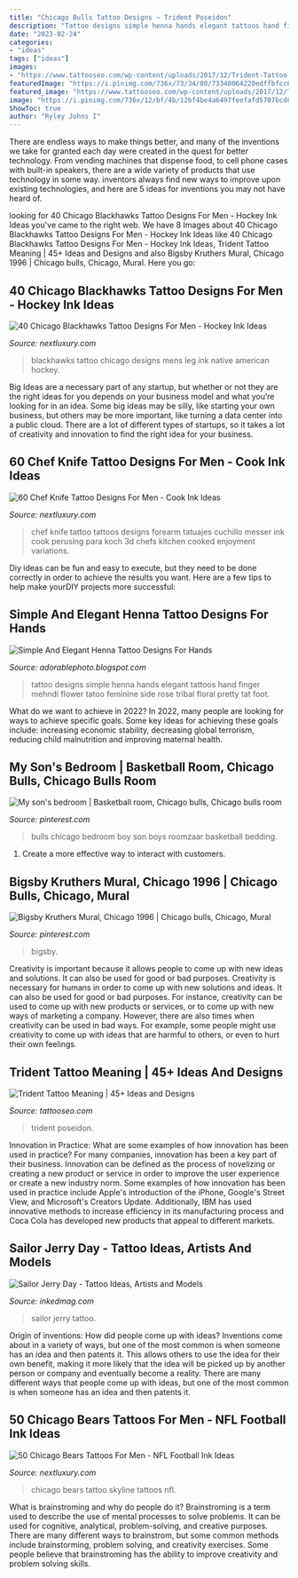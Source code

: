 ```yaml
---
title: "Chicago Bulls Tattoo Designs ~ Trident Poseidon"
description: "Tattoo designs simple henna hands elegant tattoos hand finger mehndi flower tatoo feminine side rose tribal floral pretty tat foot"
date: "2023-02-24"
categories:
- "ideas"
tags: ["ideas"]
images:
- "https://www.tattooseo.com/wp-content/uploads/2017/12/Trident-Tattoo-40.jpg"
featuredImage: "https://i.pinimg.com/736x/73/34/80/73348064220edffbfcc68a6d33cfb447--chicago-bulls-the-chicago.jpg"
featured_image: "https://www.tattooseo.com/wp-content/uploads/2017/12/Trident-Tattoo-40.jpg"
image: "https://i.pinimg.com/736x/12/bf/4b/12bf4be4a6497feefafd5707bcd83d7e.jpg"
ShowToc: true
author: "Ryley Johns I"
---
```



There are endless ways to make things better, and many of the inventions we take for granted each day were created in the quest for better technology. From vending machines that dispense food, to cell phone cases with built-in speakers, there are a wide variety of products that use technology in some way. inventors always find new ways to improve upon existing technologies, and here are 5 ideas for inventions you may not have heard of.

	

		
looking for 40 Chicago Blackhawks Tattoo Designs For Men - Hockey Ink Ideas you've came to the right web. We have 8 Images about 40 Chicago Blackhawks Tattoo Designs For Men - Hockey Ink Ideas like 40 Chicago Blackhawks Tattoo Designs For Men - Hockey Ink Ideas, Trident Tattoo Meaning | 45+ Ideas and Designs and also Bigsby Kruthers Mural, Chicago 1996 | Chicago bulls, Chicago, Mural. Here you go:
		
    
## 40 Chicago Blackhawks Tattoo Designs For Men - Hockey Ink Ideas

<img loading=lazy src="http://nextluxury.com/wp-content/uploads/chicago-blackhawks-logo-mens-leg-calf-tattoo-designs.jpg" onerror="this.onerror=null;this.src='https://tse2.mm.bing.net/th?id=OIP.tVQXa-y_-uVXI1-ldnz7bgHaHa&amp;pid=15.1';" alt="40 Chicago Blackhawks Tattoo Designs For Men - Hockey Ink Ideas">

_Source: nextluxury.com_

>blackhawks tattoo chicago designs mens leg ink native american hockey. 

	

Big Ideas are a necessary part of any startup, but whether or not they are the right ideas for you depends on your business model and what you’re looking for in an idea. Some big ideas may be silly, like starting your own business, but others may be more important, like turning a data center into a public cloud. There are a lot of different types of startups, so it takes a lot of creativity and innovation to find the right idea for your business.

    
## 60 Chef Knife Tattoo Designs For Men - Cook Ink Ideas

<img loading=lazy src="http://nextluxury.com/wp-content/uploads/detailed-chef-knife-male-forearm-tattoo.jpg" onerror="this.onerror=null;this.src='https://tse4.mm.bing.net/th?id=OIP.ogDO0r5Ub_MShiOWcmgIZwHaHa&amp;pid=15.1';" alt="60 Chef Knife Tattoo Designs For Men - Cook Ink Ideas">

_Source: nextluxury.com_

>chef knife tattoo tattoos designs forearm tatuajes cuchillo messer ink cook perusing para koch 3d chefs kitchen cooked enjoyment variations. 

	

Diy ideas can be fun and easy to execute, but they need to be done correctly in order to achieve the results you want. Here are a few tips to help make yourDIY projects more successful:

    
## Simple And Elegant Henna Tattoo Designs For Hands

<img loading=lazy src="http://2.bp.blogspot.com/-imEjo_kUmdM/U8cwjB96brI/AAAAAAAABp0/Ry5U6zydLNA/s1600/Simple-Mehndi-Designs-For-Hands.jpg" onerror="this.onerror=null;this.src='https://tse1.mm.bing.net/th?id=OIP.lzbewAAeMkMuo2GrAPUp8AHaJ4&amp;pid=15.1';" alt="Simple And Elegant Henna Tattoo Designs For Hands">

_Source: adorablephoto.blogspot.com_

>tattoo designs simple henna hands elegant tattoos hand finger mehndi flower tatoo feminine side rose tribal floral pretty tat foot. 

	

What do we want to achieve in 2022?
In 2022, many people are looking for ways to achieve specific goals. Some key ideas for achieving these goals include: increasing economic stability, decreasing global terrorism, reducing child malnutrition and improving maternal health.

    
## My Son&#039;s Bedroom | Basketball Room, Chicago Bulls, Chicago Bulls Room

<img loading=lazy src="https://i.pinimg.com/736x/73/34/80/73348064220edffbfcc68a6d33cfb447--chicago-bulls-the-chicago.jpg" onerror="this.onerror=null;this.src='https://tse2.mm.bing.net/th?id=OIP.JWfgEYLzzWYtpDdKiWGInQHaJ7&amp;pid=15.1';" alt="My son&#039;s bedroom | Basketball room, Chicago bulls, Chicago bulls room">

_Source: pinterest.com_

>bulls chicago bedroom boy son boys roomzaar basketball bedding. 

	

1. Create a more effective way to interact with customers.

    
## Bigsby Kruthers Mural, Chicago 1996 | Chicago Bulls, Chicago, Mural

<img loading=lazy src="https://i.pinimg.com/736x/12/bf/4b/12bf4be4a6497feefafd5707bcd83d7e.jpg" onerror="this.onerror=null;this.src='https://tse4.mm.bing.net/th?id=OIP.SkZiCxGv3JTyFyRpOIhb6gHaEx&amp;pid=15.1';" alt="Bigsby Kruthers Mural, Chicago 1996 | Chicago bulls, Chicago, Mural">

_Source: pinterest.com_

>bigsby. 

	

Creativity is important because it allows people to come up with new ideas and solutions. It can also be used for good or bad purposes.
Creativity is necessary for humans in order to come up with new solutions and ideas. It can also be used for good or bad purposes. For instance, creativity can be used to come up with new products or services, or to come up with new ways of marketing a company. However, there are also times when creativity can be used in bad ways. For example, some people might use creativity to come up with ideas that are harmful to others, or even to hurt their own feelings.

    
## Trident Tattoo Meaning | 45+ Ideas And Designs

<img loading=lazy src="https://www.tattooseo.com/wp-content/uploads/2017/12/Trident-Tattoo-40.jpg" onerror="this.onerror=null;this.src='https://tse4.mm.bing.net/th?id=OIP.KFpqPhEOhRz_O1W_GLjCXAAAAA&amp;pid=15.1';" alt="Trident Tattoo Meaning | 45+ Ideas and Designs">

_Source: tattooseo.com_

>trident poseidon. 

	

Innovation in Practice: What are some examples of how innovation has been used in practice?
For many companies, innovation has been a key part of their business. Innovation can be defined as the process of novelizing or creating a new product or service in order to improve the user experience or create a new industry norm. 
Some examples of how innovation has been used in practice include Apple's introduction of the iPhone, Google's Street View, and Microsoft's Creators Update. Additionally, IBM has used innovative methods to increase efficiency in its manufacturing process and Coca Cola has developed new products that appeal to different markets.

    
## Sailor Jerry Day - Tattoo Ideas, Artists And Models

<img loading=lazy src="https://www.inkedmag.com/.image/t_share/MTU5MDMyMjkxMzI1Mzg4NDM3/3.jpg" onerror="this.onerror=null;this.src='https://tse4.mm.bing.net/th?id=OIP.FuQNdhrla7bbR4yVWUHxLAHaHa&amp;pid=15.1';" alt="Sailor Jerry Day - Tattoo Ideas, Artists and Models">

_Source: inkedmag.com_

>sailor jerry tattoo. 

	

Origin of inventions: How did people come up with ideas?
Inventions come about in a variety of ways, but one of the most common is when someone has an idea and then patents it. This allows others to use the idea for their own benefit, making it more likely that the idea will be picked up by another person or company and eventually become a reality. There are many different ways that people come up with ideas, but one of the most common is when someone has an idea and then patents it.

    
## 50 Chicago Bears Tattoos For Men - NFL Football Ink Ideas

<img loading=lazy src="http://nextluxury.com/wp-content/uploads/city-skyline-cool-chicago-bears-tattoo-design-ideas-for-male-on-arm.jpg" onerror="this.onerror=null;this.src='https://tse4.mm.bing.net/th?id=OIP.f9qJISYZOeqhPKefhXZtOQHaJ4&amp;pid=15.1';" alt="50 Chicago Bears Tattoos For Men - NFL Football Ink Ideas">

_Source: nextluxury.com_

>chicago bears tattoo skyline tattoos nfl. 

	

What is brainstroming and why do people do it?
Brainstroming is a term used to describe the use of mental processes to solve problems. It can be used for cognitive, analytical, problem-solving, and creative purposes. There are many different ways to brainstrom, but some common methods include brainstorming, problem solving, and creativity exercises. Some people believe that brainstroming has the ability to improve creativity and problem solving skills.

